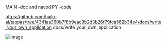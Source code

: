 MAIN  -doc and navod
PY -code

https://github.com/hailo-ai/tappas/tree/4341aa360b7f8b9eac9b2d3b26f79fca562b34e4/docs/write_your_own_application
docs/write_your_own_application

![image](https://github.com/user-attachments/assets/043bb26f-5244-4c0d-b257-0f60c9b807a2)

